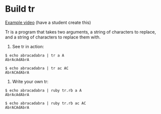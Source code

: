 # Build tr

[Example video](FIXME) (have a student create this)

Tr is a program that takes two arguments,
a string of characters to replace,
and a string of characters to replace them with.

1. See tr in action:

  ```
  $ echo abracadabra | tr a A
  AbrAcAdAbrA

  $ echo abracadabra | tr ac AC
  AbrACAdAbrA
  ```
1. Write your own tr:

  ```
  $ echo abracadabra | ruby tr.rb a A
  AbrAcAdAbrA

  $ echo abracadabra | ruby tr.rb ac AC
  AbrACAdAbrA
  ```
